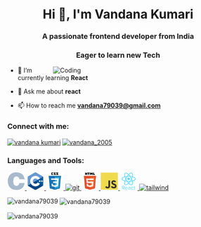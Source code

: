 <h1 align="center">Hi 👋, I'm Vandana Kumari</h1>
<h3 align="center">A passionate frontend developer from India</h3>
<h3 align="center">Eager to learn new Tech</h3>
<img align="right" alt="Coding" width="400" src= "https://github.com/user-attachments/assets/0db89431-3d76-4d28-b475-07ad9bc43079" />

- 🌱 I’m currently learning **React**

- 💬 Ask me about **react**

- 📫 How to reach me **vandana79039@gmail.com**

<h3 align="left">Connect with me:</h3>
<p align="left">
<a href="https://linkedin.com/in/vandana-kumari-a3051025a" target="blank"><img align="center" src="https://raw.githubusercontent.com/rahuldkjain/github-profile-readme-generator/master/src/images/icons/Social/linked-in-alt.svg" alt="vandana kumari" height="30" width="40" /></a>
<a href="https://www.leetcode.com/vandana_2005" target="blank"><img align="center" src="https://raw.githubusercontent.com/rahuldkjain/github-profile-readme-generator/master/src/images/icons/Social/leet-code.svg" alt="vandana_2005" height="30" width="40" /></a>
</p>

<h3 align="left">Languages and Tools:</h3>
<p align="left"> <a href="https://www.cprogramming.com/" target="_blank" rel="noreferrer"> <img src="https://raw.githubusercontent.com/devicons/devicon/master/icons/c/c-original.svg" alt="c" width="40" height="40"/> </a> <a href="https://www.w3schools.com/cpp/" target="_blank" rel="noreferrer"> <img src="https://raw.githubusercontent.com/devicons/devicon/master/icons/cplusplus/cplusplus-original.svg" alt="cplusplus" width="40" height="40"/> </a> <a href="https://www.w3schools.com/css/" target="_blank" rel="noreferrer"> <img src="https://raw.githubusercontent.com/devicons/devicon/master/icons/css3/css3-original-wordmark.svg" alt="css3" width="40" height="40"/> </a> <a href="https://git-scm.com/" target="_blank" rel="noreferrer"> <img src="https://www.vectorlogo.zone/logos/git-scm/git-scm-icon.svg" alt="git" width="40" height="40"/> </a> <a href="https://www.w3.org/html/" target="_blank" rel="noreferrer"> <img src="https://raw.githubusercontent.com/devicons/devicon/master/icons/html5/html5-original-wordmark.svg" alt="html5" width="40" height="40"/> </a> <a href="https://developer.mozilla.org/en-US/docs/Web/JavaScript" target="_blank" rel="noreferrer"> <img src="https://raw.githubusercontent.com/devicons/devicon/master/icons/javascript/javascript-original.svg" alt="javascript" width="40" height="40"/> </a> <a href="https://reactjs.org/" target="_blank" rel="noreferrer"> <img src="https://raw.githubusercontent.com/devicons/devicon/master/icons/react/react-original-wordmark.svg" alt="react" width="40" height="40"/> </a> <a href="https://tailwindcss.com/" target="_blank" rel="noreferrer"> <img src="https://www.vectorlogo.zone/logos/tailwindcss/tailwindcss-icon.svg" alt="tailwind" width="40" height="40"/> </a> </p>

<p><img align="left" src="https://github-readme-stats.vercel.app/api/top-langs?username=vandana79039&show_icons=true&locale=en&layout=compact" alt="vandana79039" /></p>

<p>&nbsp;<img align="center" src="https://github-readme-stats.vercel.app/api?username=vandana79039&show_icons=true&locale=en" alt="vandana79039" /></p>

<p><img align="center" src="https://github-readme-streak-stats.herokuapp.com/?user=vandana79039&" alt="vandana79039" /></p>
